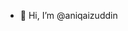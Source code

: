 - 👋 Hi, I’m @aniqaizuddin


<!---
aniqaizuddin/aniqaizuddin is a ✨ special ✨ repository because its `README.md` (this file) appears on your GitHub profile.
You can click the Preview link to take a look at your changes.
--->

